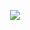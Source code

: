 <p align="center">
  <img src="https://api.boot.dev/v1/users/public/4ef5a2f9-5731-4384-bb82-e969d18cc20d/thumbnail" >
</p>
<!--
**btakahashi-90/btakahashi-90** is a ✨ _special_ ✨ repository because its `README.md` (this file) appears on your GitHub profile.

Here are some ideas to get you started:

- 🔭 I’m currently working on ...
- 🌱 I’m currently learning ...
- 👯 I’m looking to collaborate on ...
- 🤔 I’m looking for help with ...
- 💬 Ask me about ...
- 📫 How to reach me: ...
- 😄 Pronouns: ...
- ⚡ Fun fact: ...
-->
